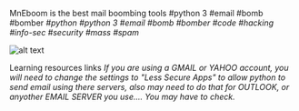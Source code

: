 MnEboom is the best mail boombing tools 
#python 3 #email #bomb #bomber
*#python* *#python 3* *#email* *#bomb* *#bomber* *#code* *#hacking* *#info-sec* *#security* *#mass* *#spam*

![alt text](https://raw.githubusercontent.com/)

 Learning resources links
*If you are using a GMAIL or YAHOO account, you will need to change the settings to "Less Secure Apps" to allow python to send email using there servers, also may need to do that for OUTLOOK, or anyother EMAIL SERVER you use.... You may have to check.*
